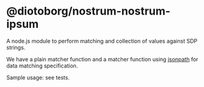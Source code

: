# @diotoborg/nostrum-nostrum-ipsum
A node.js module to perform matching and collection of values against SDP strings.

We have a plain matcher function and a matcher function using [jsonpath](https://www.npmjs.com/package/jsonpath) for data matching specification.

Sample usage: see tests.


